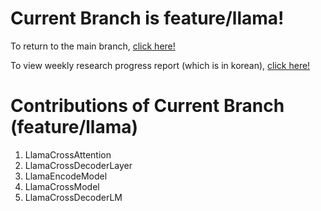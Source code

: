 # Current Branch is feature/llama!
To return to the main branch, [click here!](https://github.com/JakeFRCSE/CrossDecoder)

To view weekly research progress report (which is in korean), [click here!](https://crystal-air-942.notion.site/1a041c6bef1680e68685f7890655201b)

# Contributions of Current Branch (feature/llama)
1. LlamaCrossAttention
2. LlamaCrossDecoderLayer
3. LlamaEncodeModel
4. LlamaCrossModel
5. LlamaCrossDecoderLM